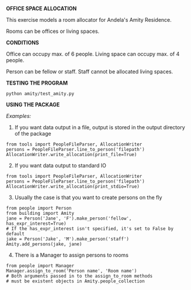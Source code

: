**OFFICE SPACE ALLOCATION**

This exercise models a room allocator for Andela's Amity Residence.

Rooms can be offices or living spaces.

**CONDITIONS**

Office can occupy max. of 6 people.
Living space can occupy max. of 4 people.

Person can be fellow or staff.
Staff cannot be allocated living spaces.

**TESTING THE PROGRAM**

```
python amity/test_amity.py
```

**USING THE PACKAGE**

*Examples:*

1. If you want data output in a file, output is stored in the output directory of the package

```
from tools import PeopleFileParser, AllocationWriter
persons = PeopleFileParser.line_to_person('filepath')
AllocationWriter.write_allocation(print_file=True)

```

2. If you want data output to standard IO
```
from tools import PeopleFileParser, AllocationWriter
persons = PeopleFileParser.line_to_person('filepath')
AllocationWriter.write_allocation(print_stdio=True)
```

3. Usually the case is that you want to create persons on the fly
```
from people import Person
from building import Amity
jane = Person('Jane', 'F').make_person('fellow', has_expr_interest=True)
# If the has_expr_interest isn't specified, it's set to False by default
jake = Person('Jake', 'M').make_person('staff')
Amity.add_persons(jake, jane)
```

4. There is a Manager to assign persons to rooms
```
from people import Manager
Manager.assign_to_room('Person name', 'Room name')
# Both arguments passed in to the assign_to_room methods 
# must be existent objects in Amity.people_collection
```